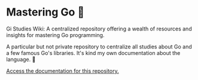 # Mastering Go :runner:

Gi Studies Wiki: A centralized repository offering a wealth of resources and insights for mastering Go programming.

A particular but not private repository to centralize all studies about Go and a few famous Go's libraries. It's kind my own documentation about the language. :notebook_with_decorative_cover:

[Access the documentation for this repository.](https://romerogabriel.github.io/mastering-go/)
